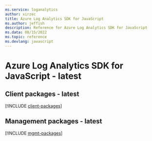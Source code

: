 ```yaml
---
ms.service: loganalytics
author: xirzec
title: Azure Log Analytics SDK for JavaScript
ms.author: jeffish
description: Reference for Azure Log Analytics SDK for JavaScript
ms.data: 08/15/2022
ms.topic: reference
ms.devlang: javascript
---
```

# Azure Log Analytics SDK for JavaScript - latest

## Client packages - latest
[!INCLUDE [client-packages](log-analytics-client-index.md)]
## Management packages - latest
[!INCLUDE [mgmt-packages](log-analytics-mgmt-index.md)]